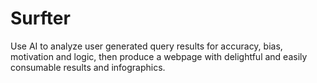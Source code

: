 # Surfter
Use AI to analyze user generated query results for accuracy, bias, motivation and logic, then produce a webpage with delightful and easily consumable results and infographics.
